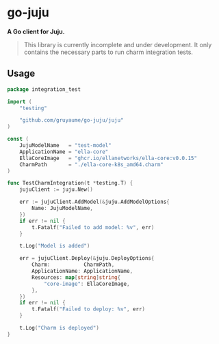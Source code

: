 # go-juju

**A Go client for Juju.**

> This library is currently incomplete and under development. It only contains the necessary parts to run charm integration tests.

## Usage

```go
package integration_test

import (
	"testing"

	"github.com/gruyaume/go-juju/juju"
)

const (
	JujuModelName   = "test-model"
	ApplicationName = "ella-core"
	EllaCoreImage   = "ghcr.io/ellanetworks/ella-core:v0.0.15"
	CharmPath       = "./ella-core-k8s_amd64.charm"
)

func TestCharmIntegration(t *testing.T) {
	jujuClient := juju.New()

	err := jujuClient.AddModel(&juju.AddModelOptions{
		Name: JujuModelName,
	})
	if err != nil {
		t.Fatalf("Failed to add model: %v", err)
	}

	t.Log("Model is added")

	err = jujuClient.Deploy(&juju.DeployOptions{
		Charm:           CharmPath,
		ApplicationName: ApplicationName,
		Resources: map[string]string{
			"core-image": EllaCoreImage,
		},
	})
	if err != nil {
		t.Fatalf("Failed to deploy: %v", err)
	}

	t.Log("Charm is deployed")
}
```

